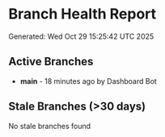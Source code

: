 # Branch Health Report
Generated: Wed Oct 29 15:25:42 UTC 2025

## Active Branches
- **main** - 18 minutes ago by Dashboard Bot

## Stale Branches (>30 days)
No stale branches found
